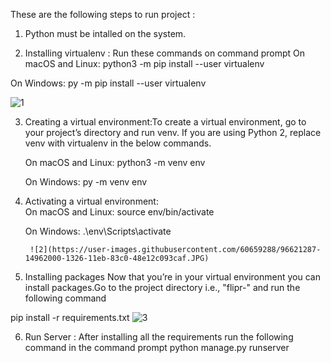 These are the following steps to run project : 
1. Python must be intalled on the system.

2. Installing virtualenv : Run these commands on command prompt
   On macOS and Linux:
    python3 -m pip install --user virtualenv
    
  On Windows:
   py -m pip install --user virtualenv
   
   ![1](https://user-images.githubusercontent.com/60659288/96621154-e87a9f00-1325-11eb-8bc4-f7b171269dce.JPG)

   
3. Creating a virtual environment:To create a virtual environment, go to your project’s directory and run venv. If you are using Python 2, replace venv with virtualenv in the below commands.

      On macOS and Linux:
      python3 -m venv env
      
      On Windows:
      py -m venv env
      
      
4. Activating a virtual environment:   
      On macOS and Linux:
          source env/bin/activate
          
      On Windows:
        .\env\Scripts\activate
        
        ![2](https://user-images.githubusercontent.com/60659288/96621287-14962000-1326-11eb-83c0-48e12c093caf.JPG)

        
5. Installing packages
Now that you’re in your virtual environment you can install packages.Go to the project directory i.e., "flipr-"  and run the following command

  pip install -r requirements.txt
  ![3](https://user-images.githubusercontent.com/60659288/96621483-4a3b0900-1326-11eb-81e6-c8e74f742247.JPG)

 
6. Run Server : After installing all the requirements run the following command in the command prompt 
    python manage.py runserver
    
    
    
